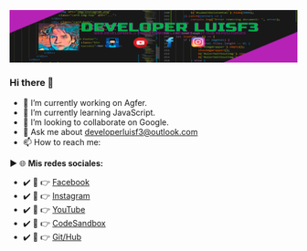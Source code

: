 ![MyProfile](./public/github.png "Portada")

### Hi there 👋

- 🔭 I’m currently working on Agfer.
- 🌱 I’m currently learning JavaScript.
- 👯 I’m looking to collaborate on Google.
- 💬 Ask me about developerluisf3@outlook.com
- 📫 How to reach me:

**►** 🌐 **Mis redes sociales:**

- ✔️ 👀 👉 [Facebook](https://www.facebook.com/Developer-LuisF3-231261368847638 "Facebook")
- ✔️ 👀 👉 [Instagram](https://www.instagram.com/developer_luisf3/?hl=es "Instagram")
- ✔️ 👀 👉 [YouTube](https://www.youtube.com/channel/UCUe93GaLtWWz_c2vbhlFP9A "YouTube")
- ✔️ 👀 👉 [CodeSandbox](https://codesandbox.io/u/DeveloperLuisF3 "CodeSandbox")
- ✔️ 👀 👉 [Git/Hub](https://github.com/DeveloperLuisF3?tab=repositories "Git/Hub")

<!--
**DeveloperLuisF3/developerluisf3** is a ✨ _special_ ✨ repository because its `README.md` (this file) appears on your GitHub profile.

Here are some ideas to get you started:

- 🔭 I’m currently working on ...
- 🌱 I’m currently learning ...
- 👯 I’m looking to collaborate on ...
- 🤔 I’m looking for help with ...
- 💬 Ask me about ...
- 📫 How to reach me: ...
- 😄 Pronouns: ...
- ⚡ Fun fact: ...
-->
